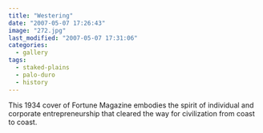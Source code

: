 ```yaml
---
title: "Westering"
date: "2007-05-07 17:26:43"
image: "272.jpg"
last_modified: "2007-05-07 17:31:06"
categories:
  - gallery
tags:
  - staked-plains
  - palo-duro
  - history  
---
```


This 1934 cover of Fortune Magazine embodies the spirit of individual and corporate entrepreneurship that cleared the way for civilization from coast to coast.
